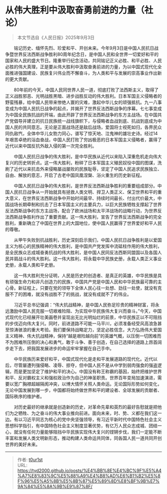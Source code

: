 # 从伟大胜利中汲取奋勇前进的力量（社论）


> 本文节选自《人民日报》2025年9月3日

　　铭记历史、缅怀先烈、珍爱和平、开创未来。今年9月3日是中国人民抗日战争暨世界反法西斯战争胜利80周年纪念日，是中国人民和全世界一切爱好和平的国家和人民的盛大节日。隆重举行纪念活动，共同铭记正义必胜、和平必胜、人民必胜的伟大真理，正是要从伟大胜利中汲取奋勇前进的力量，为以中国式现代化全面推进强国建设、民族复兴伟业而不懈奋斗，为人类和平与发展的崇高事业作出新的更大贡献。

　　80年前的今天，中国人民同世界人民一道，彻底打败了法西斯主义，取得了正义战胜邪恶、光明战胜黑暗、进步战胜反动的伟大胜利。日本军国主义侵略者的野蛮残暴，给中国人民带来惨绝人寰的灾难，激起中华儿女的顽强抵抗。九一八事变成为中国人民抗日战争的起点，并揭开了世界反法西斯战争的序幕。七七事变成为中国全民族抗战的开端，由此开辟了世界反法西斯战争的东方主战场。在中国共产党倡导并建立的抗日民族统一战线旗帜下，与侵略者血战到底、抗战到底成为中国人民的共同意志。无论是正面战场还是敌后战场，爱国将士视死如归，各界民众同仇敌忾，全体中华儿女勠力同心，谱写了惊天地、泣鬼神的雄壮史诗。经过14年艰苦卓绝的浴血奋战，中国人民打败了穷凶极恶的日本军国主义侵略者，赢得了近代以来中国反抗外敌入侵的第一次完全胜利。

　　中国人民抗日战争的伟大胜利，是中华民族从近代以来陷入深重危机走向伟大复兴的历史转折点。这一伟大胜利，粉碎了日本军国主义殖民奴役中国的图谋，洗刷了近代以来抗击外来侵略屡战屡败的民族耻辱，坚定了中国人民追求民族独立、自由、解放的意志，开启了古老中国凤凰涅槃、浴火重生的历史新征程。

　　中国人民抗日战争的伟大胜利，是世界反法西斯战争胜利的重要组成部分。中国人民抗日战争从一开始就具有拯救人类文明、捍卫人类正义、保卫世界和平的重大意义，在世界反法西斯战争中开始时间最早、持续时间最长、付出代价最大，中国战场长期牵制和抗击了日本军国主义的主要兵力，以巨大民族牺牲支撑起了世界反法西斯战争的东方主战场，配合了欧洲战场和太平洋战场的战略行动，为世界反法西斯战争胜利作出了重要贡献。这一伟大胜利，宣告了世界反法西斯战争的完全胜利，重新确立了中国在世界上的大国地位，使中国人民赢得了世界爱好和平人民的尊敬。

　　从甲午失败到抗战胜利，历史深刻启示我们，中国人民抗日战争胜利是以爱国主义为核心的民族精神的伟大胜利，是中国共产党发挥中流砥柱作用的伟大胜利，是全民族众志成城奋勇抗战的伟大胜利，是中国人民同反法西斯同盟国以及各国人民并肩战斗的伟大胜利。这一伟大胜利，将永载中华民族史册，永载人类正义事业史册，永载人类和平史册。

　　这一伟大胜利充分证明，人民是历史的创造者、是真正的英雄，中华民族是具有顽强生命力和非凡创造力的民族，中国共产党是中国人民和中华民族最可靠的主心骨。新征程上，只要在党的领导下全体人民心往一处想、劲往一处使，就没有克服不了的困难，就没有战胜不了的挑战，就没有成就不了的伟业。

　　习近平总书记强调：“伟大抗战精神，是中国人民弥足珍贵的精神财富，将永远激励中国人民克服一切艰难险阻、为实现中华民族伟大复兴而奋斗。”今天，中国式现代化已经展开壮美画卷并呈现出无比光明灿烂的前景，中华民族正以不可阻挡的步伐迈向伟大复兴。同时，前进道路不可能一马平川，必须准备经受风高浪急甚至惊涛骇浪的重大考验。我们要保持战略定力，坚定必胜信念，大力弘扬伟大爱国主义精神、伟大抗战精神，保持“越是艰险越向前”的英雄气概，以压倒一切困难而不为困难所压倒的决心和勇气，敢于斗争、善于创造，在自己选择的道路上昂首阔步走下去，把我国发展进步的命运牢牢掌握在自己手中。

　　中华民族历来爱好和平，中国式现代化是走和平发展道路的现代化。近代以后，尽管屡遭列强侵略、凌辱、掠夺，但中国人民不是从中学到弱肉强食的强盗逻辑，而是更加坚定了维护和平的决心。中国没有称王称霸的基因，始终把维护世界和平、反对霸权主义和强权政治作为自己的神圣职责。世界百年变局加速演进，需要以宽广胸襟超越隔阂冲突，以博大情怀关照人类命运。无论国际形势如何变化，无论中国发展到哪一步，中国都将始终做世界和平的建设者、全球发展的贡献者、国际秩序的维护者。

　　对历史最好的继承就是创造新的历史，对革命先辈和英烈的最好告慰就是把他们为之牺牲、为之奋斗的伟大事业推向前进。面向未来，时、势、义都在我们这一边。有以习近平同志为核心的党中央坚强领导，有习近平新时代中国特色社会主义思想科学指引，有中国特色社会主义制度显著优势，有亿万人民众志成城、团结一心，就没有任何力量能够阻挡中华民族实现伟大复兴的铿锵步伐，我们一定能不断丰富和发展人类文明新形态，推动构建人类命运共同体，同各国人民一道共同开创世界的美好未来。

---

> 作者: [t0ur1st](https://github.com/tyd2000)  
> URL: https://tyd2000.github.io/posts/%E4%BB%8E%E4%BC%9F%E5%A4%A7%E8%83%9C%E5%88%A9%E4%B8%AD%E6%B1%B2%E5%8F%96%E5%A5%8B%E5%8B%87%E5%89%8D%E8%BF%9B%E7%9A%84%E5%8A%9B%E9%87%8F/  

